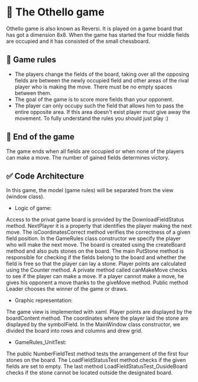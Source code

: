 # :rocket: The Othello game
Othello game is also known as Reversi. It is played on a game board that has got a dimension 8x8. When the game has started the four middle fields are occupied and it has consisted of the small chessboard.

## :dart: Game rules
- The players change the fields of the board, taking over all the opposing fields are between the newly occupied field and other areas of the rival player who is making the move. There must be no empty spaces between them.
- The goal of the game is to score more fields than your opponent.
- The player can only occupy such the field that allows him to pass the entire opposite area. If this area doesn't exist player must give away the movement. To fully understand the rules you should just play :)

## :crown: End of the game
The game ends when all fields are occupied or when none of the players can make a move. The number of gained fields determines victory.

## :white_check_mark: Code Architecture
In this game, the model (game rules) will be separated from the view (window class).
- Logic of game:

Access to the privat game board is provided by the DownloadFieldStatus method.
NextPlayer it is a property that identifies the player making the next move. The isCoordinatesCorrect method verifies the correctness of a given field position. In the GameRules class constructor we specify the player who will make the next move.
The board is created using the createBoard method and also puts stones on the board.
The main PutStone method is responsible for checking if the fields belong to the board and whether the field is free so that the player can lay a stone. Player points are calculated using the Counter method. A private method called canMakeMove checks to see if the player can make a move. If a player cannot make a move, he gives his opponent a move thanks to the giveMove method. Public method Leader chooses the winner of the game or draws.

- Graphic representation:

The game view is implemented with xaml.
Player points are displayed by the boardContent method. The coordinates where the player laid the stone are displayed by the symbolField.
In the MainWindow class constructor, we divided the board into rows and columns and drew grid.

- GameRules_UnitTest:

The public NumberFieldTest method tests the arrangement of the first four stones on the board. The LoadFieldStatusTest method checks if the given fields are set to empty. The last method LoadFieldStatusTest_OusideBoard checks if the stone cannot be located outside the designated board.

